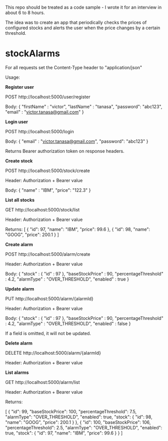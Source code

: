 This repo should be treated as a code sample - I wrote it for an interview in about 6 to 8 hours.

The idea was to create an app that periodically checks the prices of configured stocks and alerts the user when the price changes by a certain threshold. 

# stockAlarms

For all requests set the Content-Type header to "application/json"

Usage:

<b>Register user</b>

POST http://localhost:5000/user/register

Body:
{
	"firstName" : "victor",
	"lastName" : "tanasa",
	"password": "abc123",
	"email" : "victor.tanasa@gmail.com"
}


<b>Login user</b>

POST http://localhost:5000/login

Body:
{
	"email" : "victor.tanasa@gmail.com",
	"password": "abc123"
}

Returns Bearer authorization token on response headers.


<b>Create stock</b>

POST http://localhost:5000/stock/create

Header: Authorization + Bearer value

Body:
{
	"name" : "IBM",
	"price": "122.3"
}


<b>List all stocks</b>

GET http://localhost:5000/stock/list

Header: Authorization + Bearer value

Returns:
[
    {
        "id": 97,
        "name": "IBM",
        "price": 99.6
    },
    {
        "id": 98,
        "name": "GOOG",
        "price": 200.1
    }
]


<b>Create alarm</b>

POST http://localhost:5000/alarm/create

Header: Authorization + Bearer value

Body:
{
	"stock" : {
		"id" : 97
	},
	"baseStockPrice" : 90,
	"percentageThreshold" : 4.2,
	"alarmType" : "OVER_THRESHOLD",
	"enabled" : true
}


<b>Update alarm</b>

PUT http://localhost:5000/alarm/{alarmId}

Header: Authorization + Bearer value

Body:
{
	"stock" : {
		"id" : 97
	},
	"baseStockPrice" : 90,
	"percentageThreshold" : 4.2,
	"alarmType" : "OVER_THRESHOLD",
	"enabled" : false
}

If a field is omitted, it will not be updated.


<b>Delete alarm</b>

DELETE http://localhost:5000/alarm/{alarmId}

Header: Authorization + Bearer value


<b>List alarms</b>

GET http://localhost:5000/alarm/list

Header: Authorization + Bearer value

Returns:

[
    {
        "id": 99,
        "baseStockPrice": 100,
        "percentageThreshold": 7.5,
        "alarmType": "OVER_THRESHOLD",
        "enabled": true,
        "stock": {
            "id": 98,
            "name": "GOOG",
            "price": 200.1
        }
    },
    {
        "id": 100,
        "baseStockPrice": 106,
        "percentageThreshold": 2.5,
        "alarmType": "OVER_THRESHOLD",
        "enabled": true,
        "stock": {
            "id": 97,
            "name": "IBM",
            "price": 99.6
        }
    }
]
